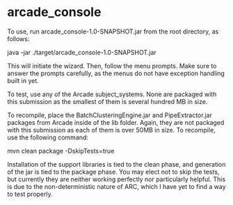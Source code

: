 # arcade_console

To use, run arcade_console-1.0-SNAPSHOT.jar from the root directory, as follows:

java -jar ./target/arcade_console-1.0-SNAPSHOT.jar

This will initiate the wizard. Then, follow the menu prompts. Make sure to answer the prompts carefully, as the menus do not have exception handling built in yet.

To test, use any of the Arcade subject_systems. None are packaged with this submission as the smallest of them is several hundred MB in size.

To recompile, place the BatchClusteringEngine.jar and PipeExtractor.jar packages from Arcade inside of the lib folder. Again, they are not packaged with this submission as each of them is over 50MB in size. To recompile, use the following command:

mvn clean package -DskipTests=true

Installation of the support libraries is tied to the clean phase, and generation of the jar is tied to the package phase. You may elect not to skip the tests, but currently they are neither working perfectly nor particularly helpful. This is due to the non-deterministic nature of ARC, which I have yet to find a way to test properly.